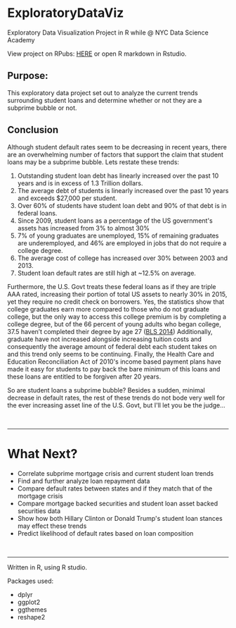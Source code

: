 # ExploratoryDataViz
Exploratory Data Visualization Project in R while @ NYC Data Science Academy

View project on RPubs: <a href="http://rpubs.com/sjstebbins/ExploratoryVizProject">HERE</a>
or open R markdown in Rstudio. 

<h2>Purpose: </h2>

This exploratory data project set out to analyze the current trends surrounding student loans and determine whether or not they are a subprime bubble or not.

<h2>Conclusion</h2>

Although student default rates seem to be decreasing in recent years, there are an overwhelming number of factors that support the claim that student loans may be a subprime bubble. Lets restate these trends:
<ol>
 	<li>Outstanding student loan debt has linearly increased over the past 10 years and is in excess of 1.3 Trillion dollars.</li>
 	<li>The average debt of students is linearly increased over the past 10 years and exceeds $27,000 per student.</li>
 	<li>Over 60% of students have student loan debt and 90% of that debt is in federal loans.</li>
 	<li>Since 2009, student loans as a percentage of the US government's assets has increased from 3% to almost 30%</li>
 	<li>7% of young graduates are unemployed, 15% of remaining graduates are underemployed, and 46% are employed in jobs that do not require a college degree.</li>
 	<li>The average cost of college has increased over 30% between 2003 and 2013.</li>
 	<li>Student loan default rates are still high at ~12.5% on average.</li>
</ol>
Furthermore, the U.S. Govt treats these federal loans as if they are triple AAA rated, increasing their portion of total US assets to nearly 30% in 2015, yet they require no credit check on borrowers. Yes, the statistics show that college graduates earn more compared to those who do not graduate college, but the only way to access this college premium is by completing a college degree, but of the 66 percent of young adults who began college, 37.5 haven’t completed their degree by age 27 (<a href="http://www.bls.gov/news.release/nlsyth.t01.htm">BLS 2014</a>) Additionally, graduate have not increased alongside increasing tuition costs and consequently the average amount of federal debt each student takes on and this trend only seems to be continuing. Finally, the Health Care and Education Reconciliation Act of 2010's income based payment plans have made it easy for students to pay back the bare minimum of this loans and these loans are entitled to be forgiven after 20 years.

So are student loans a subprime bubble? Besides a sudden, minimal decrease in default rates, the rest of these trends do not bode very well for the ever increasing asset line of the U.S. Govt, but I'll let you be the judge...

&nbsp;

<hr />

<h1>What Next?</h1>
<ul>
 	<li>Correlate subprime mortgage crisis and current student loan trends</li>
 	<li>Find and further analyze loan repayment data</li>
 	<li>Compare default rates between states and if they match that of the mortgage crisis</li>
 	<li>Compare mortgage backed securities and student loan asset backed securities data</li>
 	<li>Show how both Hillary Clinton or Donald Trump's student loan stances may effect these trends</li>
 	<li>Predict likelihood of default rates based on loan composition</li>
</ul>
&nbsp;

<hr />

Written in R, using R studio.

Packages used:
<ul>
 	<li>dplyr</li>
 	<li>ggplot2</li>
 	<li>ggthemes</li>
 	<li>reshape2</li>
</ul>
